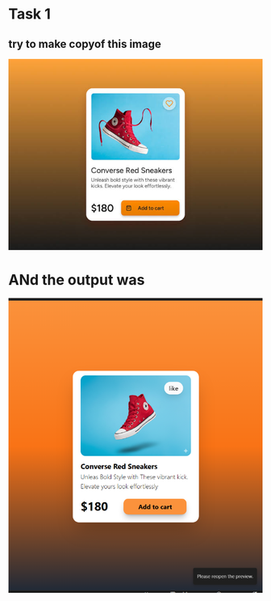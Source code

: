 # Task 1 
## try to make copyof this image 
![alt text](Task.png)

# ANd the output was 
![alt text](Output.png)
